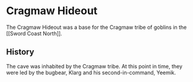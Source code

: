 # Cragmaw Hideout
The Cragmaw Hideout was a base for the Cragmaw tribe of goblins in the [[Sword Coast North]].

## History
The cave was inhabited by the Cragmaw tribe. At this point in time, they were led by the bugbear, Klarg and his second-in-command, Yeemik.
